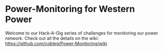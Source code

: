 # Power-Monitoring for Western Power
Welcome to our Hack-A-Gig series of challenges for monitoring our power network. Check out all the details on the wiki: https://github.com/cobleg/Power-Monitoring/wiki
